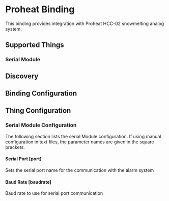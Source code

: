 # Proheat Binding

This binding provides integration with Proheat HCC-02 snowmelting analog system.

## Supported Things

### Serial Module


## Discovery




## Binding Configuration



## Thing Configuration

### Serial Module Configuration

The following section lists the serial Module configuration. If using manual configuration in text files, the parameter names are given in the square brackets.

#### Serial Port [port]

Sets the serial port name for the communication with the alarm system

#### Baud Rate [baudrate]

Baud rate to use for serial port communication


